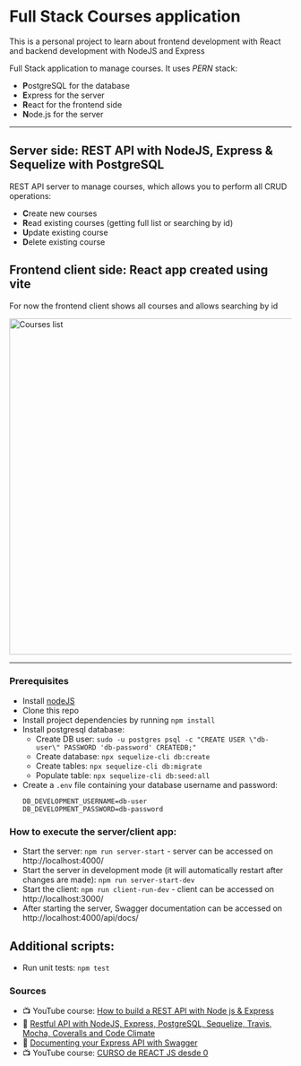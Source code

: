 # Full Stack Courses application

This is a personal project to learn about frontend development with React and backend development with NodeJS and Express

Full Stack application to manage courses. It uses _PERN_ stack:

- **P**ostgreSQL for the database
- **E**xpress for the server
- **R**eact for the frontend side
- **N**ode.js for the server

---

## Server side: REST API with NodeJS, Express & Sequelize with PostgreSQL

REST API server to manage courses, which allows you to perform all CRUD operations:

- **C**reate new courses
- **R**ead existing courses (getting full list or searching by id)
- **U**pdate existing course
- **D**elete existing course

## Frontend client side: React app created using vite

For now the frontend client shows all courses and allows searching by id

<img src="https://user-images.githubusercontent.com/6084473/200138408-25f6d8e3-6391-4252-b783-a237e54a8e01.png" alt="Courses list" width="600" >

---

### Prerequisites

- Install [nodeJS](https://nodejs.org/en/)
- Clone this repo
- Install project dependencies by running `npm install`
- Install postgresql database:
  - Create DB user: `sudo -u postgres psql -c "CREATE USER \"db-user\" PASSWORD 'db-password' CREATEDB;"`
  - Create database: `npx sequelize-cli db:create`
  - Create tables: `npx sequelize-cli db:migrate`
  - Populate table: `npx sequelize-cli db:seed:all`
- Create a `.env` file containing your database username and password:
  ```
  DB_DEVELOPMENT_USERNAME=db-user
  DB_DEVELOPMENT_PASSWORD=db-password
  ```

### How to execute the server/client app:

- Start the server: `npm run server-start` - server can be accessed on http://localhost:4000/
- Start the server in development mode (it will automatically restart after changes are made): `npm run server-start-dev`
- Start the client: `npm run client-run-dev` - client can be accessed on http://localhost:3000/
- After starting the server, Swagger documentation can be accessed on http://localhost:4000/api/docs/

## Additional scripts:

- Run unit tests: `npm test`

### Sources

- 📺 YouTube course: [How to build a REST API with Node js & Express
  ](https://www.youtube.com/watch?v=pKd0Rpw7O48)
- 📝 [Restful API with NodeJS, Express, PostgreSQL, Sequelize, Travis, Mocha, Coveralls and Code Climate](https://medium.com/@victorsteven/restful-api-with-nodejs-express-postgresql-sequelize-travis-mocha-coveralls-and-code-climate-f28715f7a014)
- 📝 [Documenting your Express API with Swagger](https://blog.logrocket.com/documenting-your-express-api-with-swagger/)
- 📺 YouTube course: [CURSO de REACT JS desde 0](https://www.youtube.com/playlist?list=PL3aEngjGbYhkg3AR-cytsvQIIGp1JgrY_)
